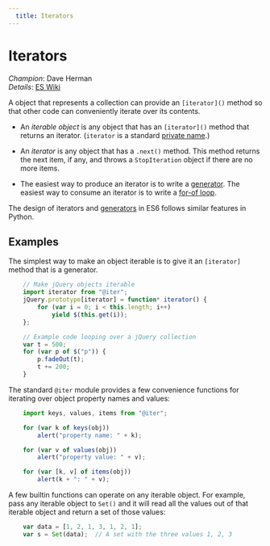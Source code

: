 ```yaml
---
  title: Iterators
---
```


# Iterators

*Champion*: Dave Herman<br/>
*Details*: [ES Wiki](http://wiki.ecmascript.org/doku.php?id=harmony:iterators)

A object that represents a collection can provide an `[iterator]()` method so that other code can conveniently iterate over its contents.

* An *iterable object* is any object that has an `[iterator]()` method that returns an iterator.  (`iterator` is a standard [private name](../private-names).)

* An *iterator* is any object that has a `.next()` method. This method returns the next item, if any, and throws a `StopIteration` object if there are no more items.

* The easiest way to produce an iterator is to write a [generator](../generators). The easiest way to consume an iterator is to write a [for-of loop](../for-of).

The design of iterators and [generators](../generators) in ES6 follows similar features in Python.


## Examples

The simplest way to make an object iterable is to give it an `[iterator]` method that is a generator.

```javascript
    // Make jQuery objects iterable
    import iterator from "@iter";
    jQuery.prototype[iterator] = function* iterator() {
        for (var i = 0; i < this.length; i++)
            yield $(this.get(i));
    };

    // Example code looping over a jQuery collection
    var t = 500;
    for (var p of $("p")) {
        p.fadeOut(t);
        t += 200;
    }
```

The standard `@iter` module provides a few convenience functions for iterating over object property names and values:

```javascript
    import keys, values, items from "@iter";

    for (var k of keys(obj))
        alert("property name: " + k);

    for (var v of values(obj))
        alert("property value: " + v);

    for (var [k, v] of items(obj))
        alert(k + ": " + v);
```

A few builtin functions can operate on any iterable object. For example, pass any iterable object to `Set()` and it will read all the values out of that iterable object and return a set of those values:

```javascript
    var data = [1, 2, 1, 3, 1, 2, 1];
    var s = Set(data);  // A set with the three values 1, 2, 3
